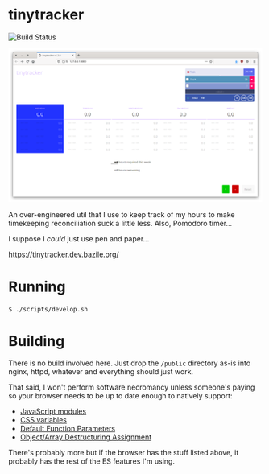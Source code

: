 # tinytracker

![Build Status](https://dev.bazile.org/ci/status/tinytracker.svg)

![screenshot](/screenshot.png)

An over-engineered util that I use to keep track of my hours to make
timekeeping reconciliation suck a little less. Also, Pomodoro timer...

I suppose I _could_ just use pen and paper...

https://tinytracker.dev.bazile.org/


# Running

```
$ ./scripts/develop.sh
```


# Building

There is no build involved here. Just drop the `/public` directory
as-is into nginx, httpd, whatever and everything should just work.

That said, I won't perform software necromancy unless someone's paying
so your browser needs to be up to date enough to natively support:

* [JavaScript modules](https://developer.mozilla.org/en-US/docs/Web/JavaScript/Guide/Modules)
* [CSS variables](https://developer.mozilla.org/en-US/docs/Web/CSS/var())
* [Default Function Parameters](https://developer.mozilla.org/en-US/docs/Web/JavaScript/Reference/Functions/Default_parameters)
* [Object/Array Destructuring Assignment](https://developer.mozilla.org/en-US/docs/Web/JavaScript/Reference/Operators/Destructuring_assignment)

There's probably more but if the browser has the stuff listed above,
it probably has the rest of the ES features I'm using.
